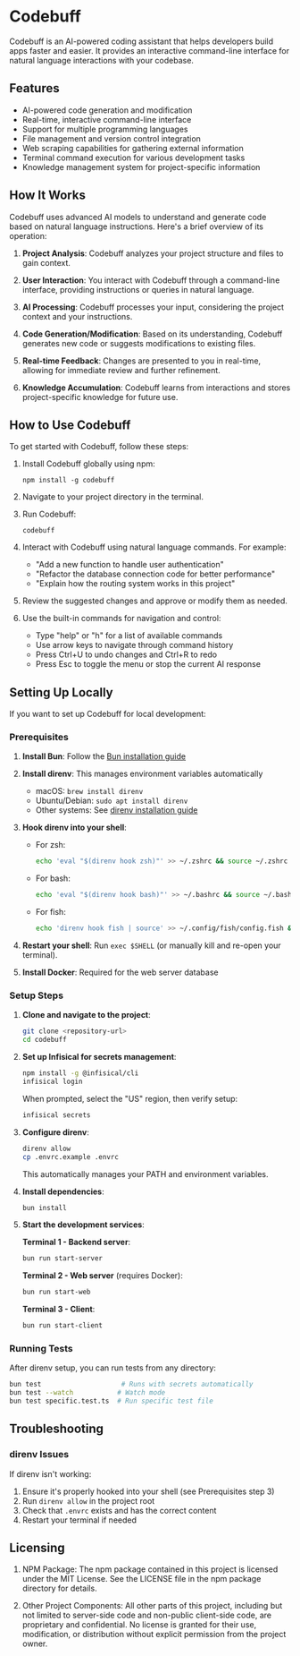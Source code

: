 # Codebuff

Codebuff is an AI-powered coding assistant that helps developers build apps faster and easier. It provides an interactive command-line interface for natural language interactions with your codebase.

## Features

- AI-powered code generation and modification
- Real-time, interactive command-line interface
- Support for multiple programming languages
- File management and version control integration
- Web scraping capabilities for gathering external information
- Terminal command execution for various development tasks
- Knowledge management system for project-specific information

## How It Works

Codebuff uses advanced AI models to understand and generate code based on natural language instructions. Here's a brief overview of its operation:

1. **Project Analysis**: Codebuff analyzes your project structure and files to gain context.

2. **User Interaction**: You interact with Codebuff through a command-line interface, providing instructions or queries in natural language.

3. **AI Processing**: Codebuff processes your input, considering the project context and your instructions.

4. **Code Generation/Modification**: Based on its understanding, Codebuff generates new code or suggests modifications to existing files.

5. **Real-time Feedback**: Changes are presented to you in real-time, allowing for immediate review and further refinement.

6. **Knowledge Accumulation**: Codebuff learns from interactions and stores project-specific knowledge for future use.

## How to Use Codebuff

To get started with Codebuff, follow these steps:

1. Install Codebuff globally using npm:

   ```
   npm install -g codebuff
   ```

2. Navigate to your project directory in the terminal.

3. Run Codebuff:

   ```
   codebuff
   ```

4. Interact with Codebuff using natural language commands. For example:

   - "Add a new function to handle user authentication"
   - "Refactor the database connection code for better performance"
   - "Explain how the routing system works in this project"

5. Review the suggested changes and approve or modify them as needed.

6. Use the built-in commands for navigation and control:
   - Type "help" or "h" for a list of available commands
   - Use arrow keys to navigate through command history
   - Press Ctrl+U to undo changes and Ctrl+R to redo
   - Press Esc to toggle the menu or stop the current AI response

## Setting Up Locally

If you want to set up Codebuff for local development:

### Prerequisites

1. **Install Bun**: Follow the [Bun installation guide](https://bun.sh/docs/installation)

2. **Install direnv**: This manages environment variables automatically
   - macOS: `brew install direnv`
   - Ubuntu/Debian: `sudo apt install direnv`
   - Other systems: See [direnv installation guide](https://direnv.net/docs/installation.html)

3. **Hook direnv into your shell**:
   - For zsh:
     ```bash
     echo 'eval "$(direnv hook zsh)"' >> ~/.zshrc && source ~/.zshrc
     ```
   - For bash:
     ```bash
     echo 'eval "$(direnv hook bash)"' >> ~/.bashrc && source ~/.bashrc
     ```
   - For fish:
     ```bash
     echo 'direnv hook fish | source' >> ~/.config/fish/config.fish && source ~/.config/fish/config.fish
     ```
4. **Restart your shell**: Run `exec $SHELL` (or manually kill and re-open your terminal).

5. **Install Docker**: Required for the web server database

### Setup Steps

1. **Clone and navigate to the project**:
   ```bash
   git clone <repository-url>
   cd codebuff
   ```

2. **Set up Infisical for secrets management**:
   ```bash
   npm install -g @infisical/cli
   infisical login
   ```
   When prompted, select the "US" region, then verify setup:
   ```bash
   infisical secrets
   ```

3. **Configure direnv**:
   ```bash
   direnv allow
   cp .envrc.example .envrc
   ```
   This automatically manages your PATH and environment variables.

4. **Install dependencies**:
   ```bash
   bun install
   ```

5. **Start the development services**:

   **Terminal 1 - Backend server**:
   ```bash
   bun run start-server
   ```

   **Terminal 2 - Web server** (requires Docker):
   ```bash
   bun run start-web
   ```

   **Terminal 3 - Client**:
   ```bash
   bun run start-client
   ```


### Running Tests

After direnv setup, you can run tests from any directory:
```bash
bun test                    # Runs with secrets automatically
bun test --watch           # Watch mode
bun test specific.test.ts  # Run specific test file
```

## Troubleshooting

### direnv Issues

If direnv isn't working:
1. Ensure it's properly hooked into your shell (see Prerequisites step 3)
2. Run `direnv allow` in the project root
3. Check that `.envrc` exists and has the correct content
4. Restart your terminal if needed

## Licensing

1. NPM Package: The npm package contained in this project is licensed under the MIT License. See the LICENSE file in the npm package directory for details.

2. Other Project Components: All other parts of this project, including but not limited to server-side code and non-public client-side code, are proprietary and confidential. No license is granted for their use, modification, or distribution without explicit permission from the project owner.
